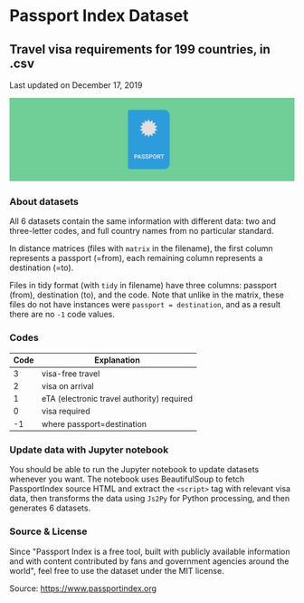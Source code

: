 # Passport Index Dataset
## Travel visa requirements for 199 countries, in .csv
Last updated on December 17, 2019

![Passport](passport.png)

### About datasets

All 6 datasets contain the same information with different data: two and three-letter codes, and full country names from no particular standard.

In distance matrices (files with `matrix` in the filename), the first column represents a passport (=from), each remaining column represents a destination (=to).

Files in tidy format (with `tidy` in filename) have three columns: passport (from), destination (to), and the code. Note that unlike in the matrix, these files do not have instances were `passport = destination`, and as a result there are no `-1` code values.

### Codes
| Code | Explanation |
|---|---|
|3| visa-free travel|
|2| visa on arrival|
|1| eTA (electronic travel authority) required|
|0| visa required|
|-1| where passport=destination|

### Update data with Jupyter notebook
You should be able to run the Jupyter notebook to update datasets whenever you want. The notebook uses BeautifulSoup to fetch PassportIndex source HTML and extract the `<script>` tag with relevant visa data, then transforms the data using `Js2Py` for Python processing, and then generates 6 datasets.

### Source & License
Since "Passport Index is a free tool, built with publicly available information and with content contributed by fans and government agencies around the world", feel free to use the dataset under the MIT license.

Source: https://www.passportindex.org
